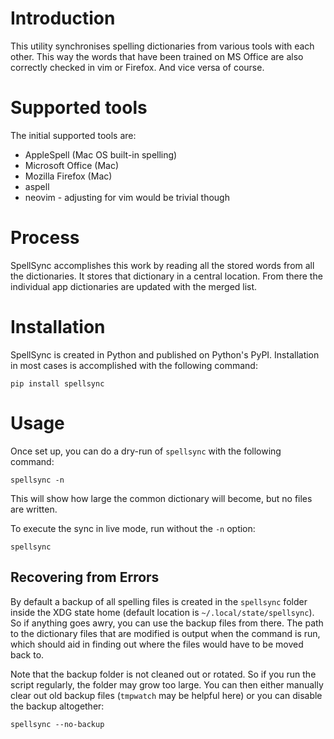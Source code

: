 # Introduction

This utility synchronises spelling dictionaries from various tools with each
other. This way the words that have been trained on MS Office are also
correctly checked in vim or Firefox. And vice versa of course.

# Supported tools

The initial supported tools are:

* AppleSpell (Mac OS built-in spelling)
* Microsoft Office (Mac)
* Mozilla Firefox (Mac)
* aspell
* neovim - adjusting for vim would be trivial though

# Process

SpellSync accomplishes this work by reading all the stored words from all the
dictionaries. It stores that dictionary in a central location. From there the
individual app dictionaries are updated with the merged list.

# Installation

SpellSync is created in Python and published on Python's PyPI. Installation in
most cases is accomplished with the following command:

    pip install spellsync

# Usage

Once set up, you can do a dry-run of `spellsync` with the following command:

    spellsync -n

This will show how large the common dictionary will become, but no files are
written.

To execute the sync in live mode, run without the `-n` option:

    spellsync


## Recovering from Errors

By default a backup of all spelling files is created in the `spellsync` folder
inside the XDG state home (default location is `~/.local/state/spellsync`). So
if anything goes awry, you can use the backup files from there. The path to the
dictionary files that are modified is output when the command is run, which
should aid in finding out where the files would have to be moved back to.

Note that the backup folder is not cleaned out or rotated. So if you run the
script regularly, the folder may grow too large. You can then either manually
clear out old backup files (`tmpwatch` may be helpful here) or you can disable
the backup altogether:

    spellsync --no-backup
